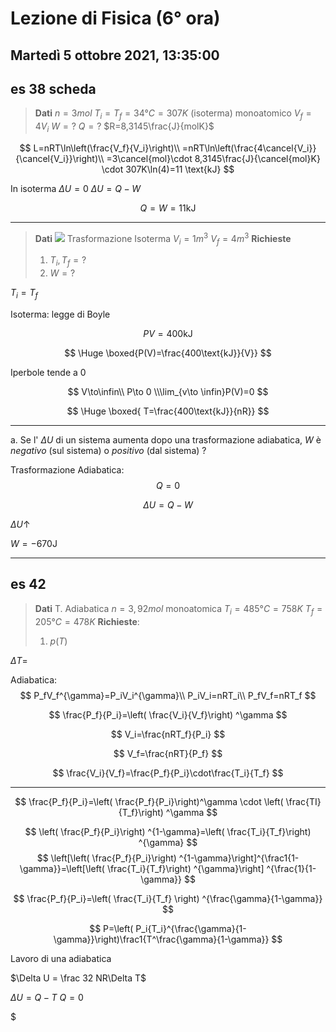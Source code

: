 #  Lezione di Fisica (6° ora)
## Martedì 5 ottobre 2021, 13:35:00

## es 38 scheda
> **Dati**
> $n=3mol$
> $T_i=T_f=34°C=307K$ (isoterma)
> monoatomico
> $V_f=4V_i$
> $W=?$
> $Q=?$
> $R=8,3145\frac{J}{molK}$

$$
L=nRT\ln\left(\frac{V_f}{V_i}\right)\\
=nRT\ln\left(\frac{4\cancel{V_i}}{\cancel{V_i}}\right)\\
=3\cancel{mol}\cdot 8,3145\frac{J}{\cancel{mol}K} \cdot 307K\ln(4)=11 \text{kJ}
$$

In isoterma $\Delta U =0$
$\Delta U = Q-W$

$$
Q=W=11\text{kJ}
$$


---
> **Dati**
> ![](https://i.imgur.com/EEAkP6f.jpg)
> Trasformazione Isoterma
> $V_i=1m^3$
> $V_f=4m^3$
> **Richieste**
> 1. $T_i,T_f=?$  
> 2. $W=?$

$T_i=T_f$

Isoterma: legge di Boyle

$$
PV=400\text{kJ}
$$

$$
\Huge \boxed{P(V)=\frac{400\text{kJ}}{V}}
$$



Iperbole tende a $0$

$$
V\to\infin\\
P\to 0 \\\lim_{v\to \infin}P(V)=0
$$

$$
\Huge \boxed{ T=\frac{400\text{kJ}}{nR}}
$$

---
a. Se l' $\Delta U$ di un sistema aumenta dopo una trasformazione adiabatica, $W$ è $negativo$ (sul sistema) o $positivo$ (dal sistema) ?


Trasformazione Adiabatica:
$$
Q=0
$$  



$$
\Delta U = Q-W
$$

$\Delta U\uparrow$


$W=-670 \text{J}$

----

## es 42

> **Dati**
> T. Adiabatica
> $n=3,92mol$ monoatomica
> $T_i=485°C=758K$
> $T_f=205°C=478K$
> **Richieste**:
> 1. $p(T)$

$\Delta T=$


Adiabatica:
$$
P_fV_f^{\gamma}=P_iV_i^{\gamma}\\
P_iV_i=nRT_i\\
P_fV_f=nRT_f
$$

$$
\frac{P_f}{P_i}=\left( \frac{V_i}{V_f}\right) ^\gamma
$$

$$
V_i=\frac{nRT_f}{P_i}
$$

$$
V_f=\frac{nRT}{P_f}
$$

$$
\frac{V_i}{V_f}=\frac{P_f}{P_i}\cdot\frac{T_i}{T_f}
$$

---

$$
\frac{P_f}{P_i}=\left( \frac{P_f}{P_i}\right)^\gamma \cdot \left( \frac{TI}{T_f}\right) ^\gamma 
$$


$$
\left( \frac{P_f}{P_i}\right) ^{1-\gamma}=\left( \frac{T_i}{T_f}\right) ^{\gamma}
$$
$$
\left[\left( \frac{P_f}{P_i}\right) ^{1-\gamma}\right]^{\frac1{1-\gamma}}=\left[\left( \frac{T_i}{T_f}\right) ^{\gamma}\right] ^{\frac{1}{1-\gamma}}
$$

$$
\frac{P_f}{P_i}=\left( \frac{T_i}{T_f} \right) ^{\frac{\gamma}{1-\gamma}}
$$

$$
P=\left( P_i{T_i}^{\frac{\gamma}{1-\gamma}}\right)\frac1{T^\frac{\gamma}{1-\gamma}} 
$$


Lavoro di una adiabatica

$\Delta U = \frac 32 NR\Delta T$

$\Delta U = Q-T$
$Q=0$

$
<!--stackedit_data:
eyJoaXN0b3J5IjpbMTU1MDMzNzc2XX0=
-->